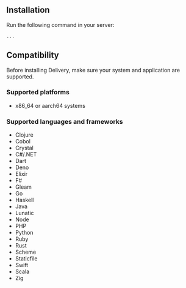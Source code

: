 ## Installation

Run the following command in your server:

```bash
...
```

## Compatibility

Before installing Delivery, make sure your system and application are supported.

### Supported platforms

- x86_64 or aarch64 systems

### Supported languages and frameworks

- Clojure
- Cobol
- Crystal
- C#/.NET
- Dart
- Deno
- Elixir
- F#
- Gleam
- Go
- Haskell
- Java
- Lunatic
- Node
- PHP
- Python
- Ruby
- Rust
- Scheme
- Staticfile
- Swift
- Scala
- Zig
